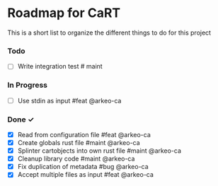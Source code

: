 # Roadmap for CaRT

This is a short list to organize the different things to do for this project


### Todo

- [ ] Write integration test # maint


### In Progress

- [ ] Use stdin as input #feat @arkeo-ca

### Done ✓

- [X] Read from configuration file #feat @arkeo-ca
- [X] Create globals rust file #maint @arkeo-ca
- [X] Splinter cartobjects into own rust file #maint @arkeo-ca
- [X] Cleanup library code #maint @arkeo-ca
- [X] Fix duplication of metadata #bug @arkeo-ca
- [X] Accept multiple files as input #feat @arkeo-ca

